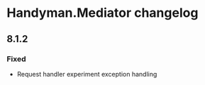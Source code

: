 # Handyman.Mediator changelog

## 8.1.2

### Fixed

* Request handler experiment exception handling
